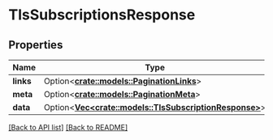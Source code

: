 # TlsSubscriptionsResponse

## Properties

Name | Type | Description | Notes
------------ | ------------- | ------------- | -------------
**links** | Option<[**crate::models::PaginationLinks**](PaginationLinks.md)> |  | 
**meta** | Option<[**crate::models::PaginationMeta**](PaginationMeta.md)> |  | 
**data** | Option<[**Vec&lt;crate::models::TlsSubscriptionResponse&gt;**](TlsSubscriptionResponse.md)> |  | 

[[Back to API list]](../README.md#documentation-for-api-endpoints) [[Back to README]](../README.md)


